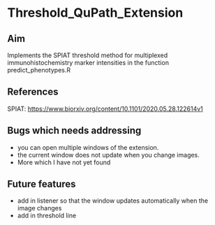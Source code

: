 # Threshold_QuPath_Extension  


## Aim
Implements the SPIAT threshold method for multiplexed immunohistochemistry marker intensities in the function predict_phenotypes.R


## References
SPIAT: https://www.biorxiv.org/content/10.1101/2020.05.28.122614v1

## Bugs which needs addressing
- you can open multiple windows of the extension.   
- the current window does not update when you change images.   
- More which I have not yet found

## Future features
- add in listener so that the window updates automatically when the image changes
- add in threshold line 
